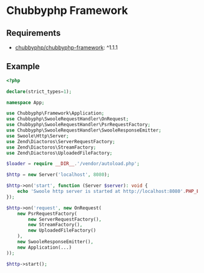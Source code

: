 # Chubbyphp Framework

## Requirements

 * [chubbyphp/chubbyphp-framework][1]: ^1.1.1

## Example

```php
<?php

declare(strict_types=1);

namespace App;

use Chubbyphp\Framework\Application;
use Chubbyphp\SwooleRequestHandler\OnRequest;
use Chubbyphp\SwooleRequestHandler\PsrRequestFactory;
use Chubbyphp\SwooleRequestHandler\SwooleResponseEmitter;
use Swoole\Http\Server;
use Zend\Diactoros\ServerRequestFactory;
use Zend\Diactoros\StreamFactory;
use Zend\Diactoros\UploadedFileFactory;

$loader = require __DIR__.'/vendor/autoload.php';

$http = new Server('localhost', 8080);

$http->on('start', function (Server $server): void {
    echo 'Swoole http server is started at http://localhost:8080'.PHP_EOL;
});

$http->on('request', new OnRequest(
    new PsrRequestFactory(
        new ServerRequestFactory(),
        new StreamFactory(),
        new UploadedFileFactory()
    ),
    new SwooleResponseEmitter(),
    new Application(...)
));

$http->start();
```

[1]: https://packagist.org/packages/chubbyphp/chubbyphp-framework
